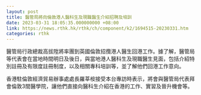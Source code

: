 ```yaml
---
layout: post
title: 醫管局將向倫敦港人醫科生及現職醫生介紹招聘及培訓
date: 2023-03-31 18:05:35.000000000 +08:00
link: https://news.rthk.hk/rthk/ch/component/k2/1694515-20230331.htm
categories: rthk
---
```


醫管局行政總裁高拔陞將率團到英國倫敦招攬港人醫生回港工作。據了解，醫管局等代表會在當地時間明日及後日，與當地港人醫科生及現職醫生見面，包括介紹特別註冊及有限度註冊制度，以及相關專科培訓等，並了解他們回港工作意向。

香港駐倫敦經濟貿易辦事處處長羅莘桉接受本台專訪時表示，將會與醫管局代表拜會倫敦3間醫學院，讓他們直接向醫科生介紹在香港的工作、實習及晉升機會等。

